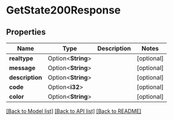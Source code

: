 # GetState200Response

## Properties

Name | Type | Description | Notes
------------ | ------------- | ------------- | -------------
**realtype** | Option<**String**> |  | [optional]
**message** | Option<**String**> |  | [optional]
**description** | Option<**String**> |  | [optional]
**code** | Option<**i32**> |  | [optional]
**color** | Option<**String**> |  | [optional]

[[Back to Model list]](../README.md#documentation-for-models) [[Back to API list]](../README.md#documentation-for-api-endpoints) [[Back to README]](../README.md)


